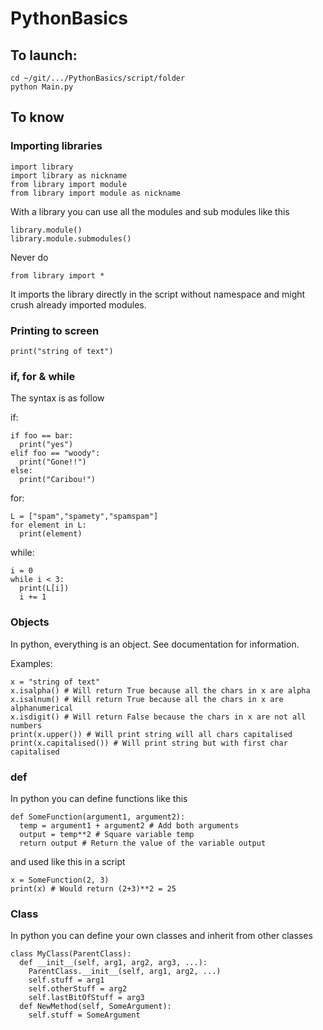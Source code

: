 # PythonBasics

## To launch:
```
cd ~/git/.../PythonBasics/script/folder
python Main.py
```
## To know

### Importing libraries
```
import library
import library as nickname
from library import module
from library import module as nickname
```
With a library you can use all the modules and sub modules like this
```
library.module()
library.module.submodules()
```

Never do 
```
from library import *
```
It imports the library directly in the script without namespace and might crush already imported modules.


### Printing to screen
```
print("string of text")
```

### if, for & while

The syntax is as follow

if:
```
if foo == bar:
  print("yes")
elif foo == "woody":
  print("Gone!!")
else:
  print("Caribou!")
```
for:
```
L = ["spam","spamety","spamspam"]
for element in L:
  print(element)
```
while:
```
i = 0
while i < 3:
  print(L[i])
  i += 1
```
### Objects

In python, everything is an object. See documentation for information.

Examples:
```
x = "string of text"
x.isalpha() # Will return True because all the chars in x are alpha
x.isalnum() # Will return True because all the chars in x are alphanumerical
x.isdigit() # Will return False because the chars in x are not all numbers
print(x.upper()) # Will print string will all chars capitalised
print(x.capitalised()) # Will print string but with first char capitalised
```

### def

In python you can define functions like this
```
def SomeFunction(argument1, argument2):
  temp = argument1 + argument2 # Add both arguments
  output = temp**2 # Square variable temp
  return output # Return the value of the variable output
```
and used like this in a script
```
x = SomeFunction(2, 3)
print(x) # Would return (2+3)**2 = 25
```

### Class

In python you can define your own classes and inherit from other classes
```
class MyClass(ParentClass):
  def __init__(self, arg1, arg2, arg3, ...):
    ParentClass.__init__(self, arg1, arg2, ...)
    self.stuff = arg1
    self.otherStuff = arg2
    self.lastBitOfStuff = arg3
  def NewMethod(self, SomeArgument):
    self.stuff = SomeArgument
```



